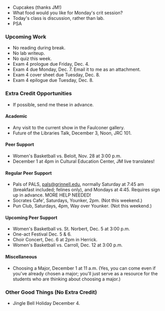* Cupcakes (thanks JM!)
* What food would you like for Monday's crit session?
* Today's class is discussion, rather than lab.
* PSA

### Upcoming Work

* No reading during break.
* No lab writeup.
* No quiz this week.
* Exam 4 prologue due Friday, Dec. 4.
* Exam 4 due Monday, Dec. 7.  Email it to me as an attachment.
* Exam 4 cover sheet due Tuesday, Dec. 8.
* Exam 4 epilogue due Tuesday, Dec. 8.

### Extra Credit Opportunities

* If possible, send me these in advance.

#### Academic

* Any visit to the current show in the Faulconer gallery.
* Future of the Libraries Talk, December 3, Noon, JRC 101.

#### Peer Support

* Women's Basketball vs. Beloit, Nov. 28 at 3:00 p.m.
* December 1 at 4pm in Cultural Education Center, JM live translates!

#### Regular Peer Support

* Pals of PALS, pals@grinnell.edu, normally Saturday at 7:45 am (breakfast
  included; felines only), and Mondays at 4:45.  Requires sign up in 
  advance.    MORE HELP NEEDED!
* Socrates Cafe', Saturdays, Younker, 2pm. (Not this weekend.)
* Pun Club, Saturdays, 4pm, Way over Younker. (Not this weekend.)

#### Upcoming Peer Support

* Women's Basketball vs. St. Norbert, Dec. 5 at 3:00 p.m.
* One-act Festival Dec. 5 & 6.
* Choir Concert, Dec. 6 at 2pm in Herrick.
* Women's Basketball vs. Carroll, Dec. 12 at 3:00 p.m.

#### Miscellaneous

* Choosing a Major, December 1 at 11 a.m.
  (Yes, you can come even if you've already chosen a major; you'll just
  serve as a resource for the students who are thinking about choosing
  a major.)

### Other Good Things (No Extra Credit)

* Jingle Bell Holiday December 4.
